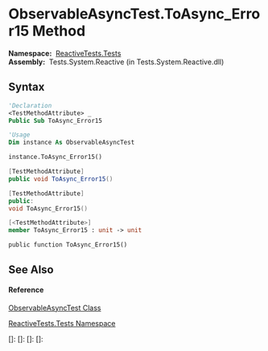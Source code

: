 # ObservableAsyncTest.ToAsync\_Error15 Method

**Namespace:**  [ReactiveTests.Tests](ReactiveTests.Tests\ReactiveTests.Tests.md)  
**Assembly:**  Tests.System.Reactive (in Tests.System.Reactive.dll)

## Syntax

```vb
'Declaration
<TestMethodAttribute> _
Public Sub ToAsync_Error15
```

```vb
'Usage
Dim instance As ObservableAsyncTest

instance.ToAsync_Error15()
```

```csharp
[TestMethodAttribute]
public void ToAsync_Error15()
```

```c++
[TestMethodAttribute]
public:
void ToAsync_Error15()
```

```fsharp
[<TestMethodAttribute>]
member ToAsync_Error15 : unit -> unit 
```

```jscript
public function ToAsync_Error15()
```

## See Also

#### Reference

[ObservableAsyncTest Class](ObservableAsyncTest\ObservableAsyncTest.md)

[ReactiveTests.Tests Namespace](ReactiveTests.Tests\ReactiveTests.Tests.md)

[]: 
[]: 
[]: 
[]: 